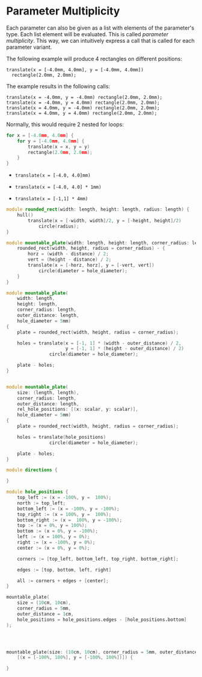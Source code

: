 # Parameter Multiplicity

Each parameter can also be given as a list with elements of the parameter's type.
Each list element will be evaluated. This is called *parameter multiplicity*.
This way, we can intuitively express a call that is called for each parameter variant.

The following example will produce 4 rectangles on different positions:

```µCAD,example.A
translate(x = [-4.0mm, 4.0mm], y = [-4.0mm, 4.0mm]) 
  rectangle(2.0mm, 2.0mm);
```

The example results in the following calls:

```µCAD,example.B
translate(x = -4.0mm, y = -4.0mm) rectangle(2.0mm, 2.0mm);
translate(x = -4.0mm, y = 4.0mm) rectangle(2.0mm, 2.0mm);
translate(x = 4.0mm, y = -4.0mm) rectangle(2.0mm, 2.0mm);
translate(x = 4.0mm, y = 4.0mm) rectangle(2.0mm, 2.0mm);
```

Normally, this would require 2 nested for loops:

```µCAD,example.C
for x = [-4.0mm, 4.0mm] {
    for y = [-4.0mm, 4.0mm] {
        translate(x = x, y = y) 
        rectangle(2.0mm, 2.0mm);
    }
}
```

* `translate(x = [-4.0, 4.0]mm)`

* `translate(x = [-4.0, 4.0] * 1mm)`

* `translate(x = [-1,1] * 4mm)`

```µCAD,example.D
module rounded_rect(width: length, height: length, radius: length) {
    hull()
        translate(x = [-width, width]/2, y = [-height, height]/2)
            circle(radius);
}

module mountable_plate(width: length, height: length, corner_radius: length, distance: length, hole_diameter = 5mm) {
    rounded_rect(width, height, radius = corner_radius) - {
        horz = (width - distance) / 2;
        vert = (height - distance) / 2;
        translate(x = [-horz, horz], y = [-vert, vert])
            circle(diameter = hole_diameter);
    }
}

module mountable_plate(
    width: length,
    height: length,
    corner_radius: length,
    outer_distance: length, 
    hole_diameter = 5mm)
{
    plate = rounded_rect(width, height, radius = corner_radius);

    holes = translate(x = [-1, 1] * (width - outer_distance) / 2, 
                      y = [-1, 1] * (height - outer_distance) / 2)
                circle(diameter = hole_diameter);

    plate - holes;
}


module mountable_plate(
    size: (length, length),
    corner_radius: length,
    outer_distance: length, 
    rel_hole_positions: [(x: scalar, y: scalar)], 
    hole_diameter = 5mm)
{
    plate = rounded_rect(width, height, radius = corner_radius);

    holes = translate(hole_positions)
                circle(diameter = hole_diameter);

    plate - holes;
}

module directions {

}

module hole_positions {
    top_left := (x = -100%, y =  100%);
    north := top_left;
    bottom_left := (x = -100%, y = -100%);
    top_right := (x = 100%, y =  100%);
    bottom_right := (x =  100%, y = -100%);
    top := (x = 0%, y = 100%);
    bottom := (x = 0%, y = -100%);
    left := (x = 100%, y = 0%);
    right := (x = -100%, y = 0%);
    center := (x = 0%, y = 0%);

    corners := [top_left, bottom_left, top_right, bottom_right];

    edges := [top, bottom, left, right]

    all := corners + edges + [center];
}

mountable_plate(
    size = (10cm, 10cm),
    corner_radius = 5mm,
    outer_distance = 1cm, 
    hole_positions = hole_positions.edges - [hole_positions.bottom]
);




mountable_plate(size: (10cm, 10cm), corner_radius = 5mm, outer_distance = 1cm, 
    [(x = [-100%, 100%], y = [-100%, 100%])]) {

}
```
